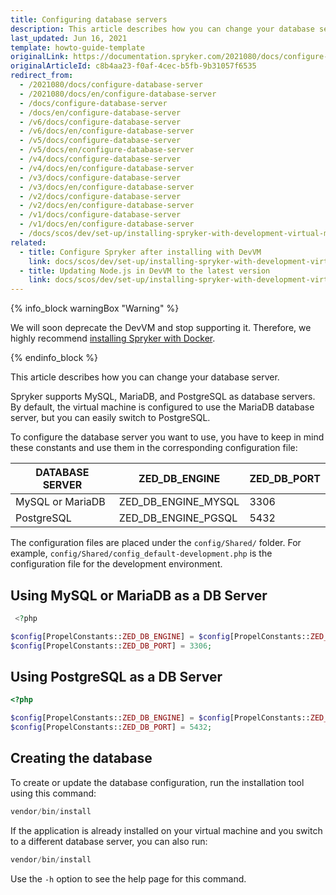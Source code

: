 ```yaml
---
title: Configuring database servers
description: This article describes how you can change your database server (MySQL or PostgreSQL).
last_updated: Jun 16, 2021
template: howto-guide-template
originalLink: https://documentation.spryker.com/2021080/docs/configure-database-server
originalArticleId: c8b4aa23-f0af-4cec-b5fb-9b31057f6535
redirect_from:
  - /2021080/docs/configure-database-server
  - /2021080/docs/en/configure-database-server
  - /docs/configure-database-server
  - /docs/en/configure-database-server
  - /v6/docs/configure-database-server
  - /v6/docs/en/configure-database-server
  - /v5/docs/configure-database-server
  - /v5/docs/en/configure-database-server
  - /v4/docs/configure-database-server
  - /v4/docs/en/configure-database-server
  - /v3/docs/configure-database-server
  - /v3/docs/en/configure-database-server
  - /v2/docs/configure-database-server
  - /v2/docs/en/configure-database-server
  - /v1/docs/configure-database-server
  - /v1/docs/en/configure-database-server
  - /docs/scos/dev/set-up/installing-spryker-with-development-virtual-machine/configuring-the-database-server.html
related:
  - title: Configure Spryker after installing with DevVM
    link: docs/scos/dev/set-up/installing-spryker-with-development-virtual-machine/configuring-spryker-with-devvm/configuring-spryker-after-installing-with-devvm.html
  - title: Updating Node.js in DevVM to the latest version
    link: docs/scos/dev/set-up/installing-spryker-with-development-virtual-machine/configuring-spryker-with-devvm/updating-node.js-in-devvm-to-the-latest-version.html
---
```

{% info_block warningBox "Warning" %}

We will soon deprecate the DevVM and stop supporting it. Therefore, we highly recommend [installing Spryker with Docker](/docs/scos/dev/set-up/install-spryker/installing-spryker-with-docker.html).

{% endinfo_block %}

This article describes how you can change your database server.

Spryker supports MySQL, MariaDB, and PostgreSQL as database servers. By default, the virtual machine is configured to use the MariaDB database server, but you can easily switch to PostgreSQL.

To configure the database server you want to use, you have to keep in mind these constants and use them in the corresponding configuration file:

| DATABASE SERVER | ZED_DB_ENGINE   | ZED_DB_PORT |
| ------------- | ----------------- | --------- |
| MySQL or MariaDB | ZED_DB_ENGINE_MYSQL |    3306     |
| PostgreSQL | ZED_DB_ENGINE_PGSQL |    5432     |

The configuration files are placed under the `config/Shared/` folder. For example, `config/Shared/config_default-development.php` is the configuration file for the development environment.


## Using MySQL or MariaDB as a DB Server

```php
 <?php

$config[PropelConstants::ZED_DB_ENGINE] = $config[PropelConstants::ZED_DB_ENGINE_MYSQL];
$config[PropelConstants::ZED_DB_PORT] = 3306;
```

## Using PostgreSQL as a DB Server

```php
<?php

$config[PropelConstants::ZED_DB_ENGINE] = $config[PropelConstants::ZED_DB_ENGINE_PGSQL];
$config[PropelConstants::ZED_DB_PORT] = 5432;
```

## Creating the database

To create or update the database configuration, run the installation tool using this command:

```php
vendor/bin/install
```

If the application is already installed on your virtual machine and you switch to a different database server, you can also run:

```php
vendor/bin/install
```

Use the `-h` option to see the help page for this command.
